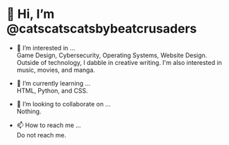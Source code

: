 # 👋 Hi, I’m @catscatscatsbybeatcrusaders

- 👀 I’m interested in ...
  <br>
  Game Design, Cybersecurity, Operating Systems, Website Design. Outside of technology, I dabble in creative writing. I'm also interested in music, movies, and manga.
  
- 🌱 I’m currently learning ...
  <br>
  HTML, Python, and CSS.
  
- 💞️ I’m looking to collaborate on ...
  <br>
  Nothing.
  
- 📫 How to reach me ...
  <br>
  Do not reach me.

<!---
catscatscatsbybeatcrusaders/catscatscatsbybeatcrusaders is a ✨ special ✨ repository because its `README.md` (this file) appears on your GitHub profile.
You can click the Preview link to take a look at your changes.
--->
